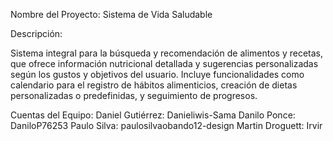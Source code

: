 Nombre del Proyecto: Sistema de Vida Saludable

Descripción:

Sistema integral para la búsqueda y recomendación de alimentos y recetas, que ofrece información nutricional detallada y sugerencias personalizadas según los gustos y objetivos del usuario. Incluye funcionalidades como calendario para el registro de hábitos alimenticios, creación de dietas personalizadas o predefinidas, y seguimiento de progresos.

Cuentas del Equipo:
Daniel Gutiérrez: Danieliwis-Sama
Danilo Ponce: DaniloP76253
Paulo Silva: paulosilvaobando12-design
Martin Droguett: Irvir
